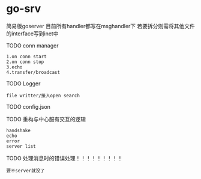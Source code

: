 # go-srv

简易版goserver 目前所有handler都写在msghandler下 若要拆分则需将其他文件的interface写到inet中

TODO conn manager 

    1.on conn start
    2.on conn stop
    3.echo
    4.transfer/broadcast

TODO Logger

    file writter/接入open search

TODO config.json

TODO 重构与中心服有交互的逻辑

    handshake
    echo
    error
    server list

TODO 处理消息时的错误处理！！！！！！！！！

    要不server就没了